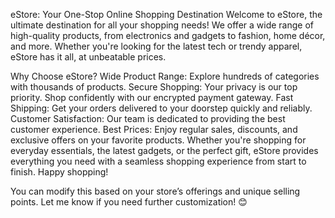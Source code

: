 eStore: Your One-Stop Online Shopping Destination
Welcome to eStore, the ultimate destination for all your shopping needs! We offer a wide range of high-quality products, from electronics and gadgets to fashion, home décor, and more. Whether you're looking for the latest tech or trendy apparel, eStore has it all, at unbeatable prices.

Why Choose eStore?
Wide Product Range: Explore hundreds of categories with thousands of products.
Secure Shopping: Your privacy is our top priority. Shop confidently with our encrypted payment gateway.
Fast Shipping: Get your orders delivered to your doorstep quickly and reliably.
Customer Satisfaction: Our team is dedicated to providing the best customer experience.
Best Prices: Enjoy regular sales, discounts, and exclusive offers on your favorite products.
Whether you're shopping for everyday essentials, the latest gadgets, or the perfect gift, eStore provides everything you need with a seamless shopping experience from start to finish. Happy shopping!

You can modify this based on your store’s offerings and unique selling points. Let me know if you need further customization! 😊
